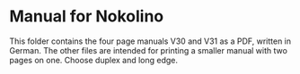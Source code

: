 # Manual for Nokolino  
  
This folder contains the four page manuals V30 and V31 as a PDF, written in German. The other files are intended for printing a smaller manual with two pages on one. Choose duplex and long edge.
